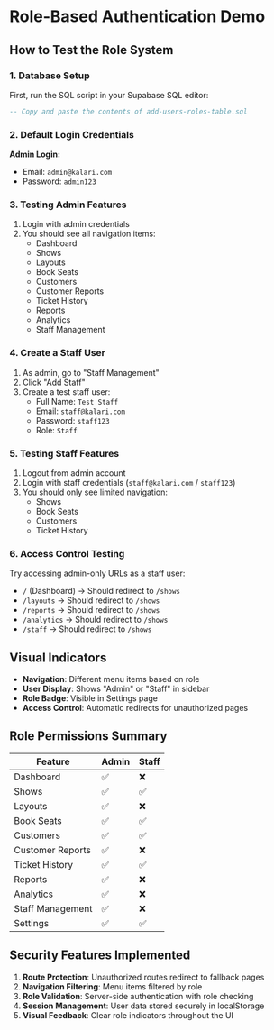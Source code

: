 # Role-Based Authentication Demo

## How to Test the Role System

### 1. Database Setup
First, run the SQL script in your Supabase SQL editor:
```sql
-- Copy and paste the contents of add-users-roles-table.sql
```

### 2. Default Login Credentials

**Admin Login:**
- Email: `admin@kalari.com`
- Password: `admin123`

### 3. Testing Admin Features

1. Login with admin credentials
2. You should see all navigation items:
   - Dashboard
   - Shows
   - Layouts
   - Book Seats
   - Customers
   - Customer Reports
   - Ticket History
   - Reports
   - Analytics
   - Staff Management

### 4. Create a Staff User

1. As admin, go to "Staff Management"
2. Click "Add Staff"
3. Create a test staff user:
   - Full Name: `Test Staff`
   - Email: `staff@kalari.com`
   - Password: `staff123`
   - Role: `Staff`

### 5. Testing Staff Features

1. Logout from admin account
2. Login with staff credentials (`staff@kalari.com` / `staff123`)
3. You should only see limited navigation:
   - Shows
   - Book Seats
   - Customers
   - Ticket History

### 6. Access Control Testing

Try accessing admin-only URLs as a staff user:
- `/` (Dashboard) → Should redirect to `/shows`
- `/layouts` → Should redirect to `/shows`
- `/reports` → Should redirect to `/shows`
- `/analytics` → Should redirect to `/shows`
- `/staff` → Should redirect to `/shows`

## Visual Indicators

- **Navigation**: Different menu items based on role
- **User Display**: Shows "Admin" or "Staff" in sidebar
- **Role Badge**: Visible in Settings page
- **Access Control**: Automatic redirects for unauthorized pages

## Role Permissions Summary

| Feature | Admin | Staff |
|---------|-------|-------|
| Dashboard | ✅ | ❌ |
| Shows | ✅ | ✅ |
| Layouts | ✅ | ❌ |
| Book Seats | ✅ | ✅ |
| Customers | ✅ | ✅ |
| Customer Reports | ✅ | ❌ |
| Ticket History | ✅ | ✅ |
| Reports | ✅ | ❌ |
| Analytics | ✅ | ❌ |
| Staff Management | ✅ | ❌ |
| Settings | ✅ | ✅ |

## Security Features Implemented

1. **Route Protection**: Unauthorized routes redirect to fallback pages
2. **Navigation Filtering**: Menu items filtered by role
3. **Role Validation**: Server-side authentication with role checking
4. **Session Management**: User data stored securely in localStorage
5. **Visual Feedback**: Clear role indicators throughout the UI